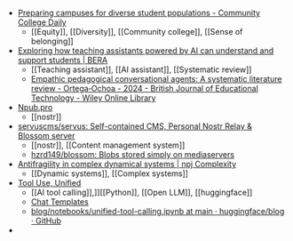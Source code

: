 - [Preparing campuses for diverse student populations - Community College Daily](https://www.ccdaily.com/2024/08/making-college-campuses-ready-for-diverse-student-populations/)
	- [[Equity]], [[Diversity]], [[Community college]], [[Sense of belonging]]
- [Exploring how teaching assistants powered by AI can understand and support students | BERA](https://www.bera.ac.uk/blog/exploring-how-teaching-assistants-powered-by-ai-can-understand-and-support-students)
	- [[Teaching assistant]], [[AI assistant]], [[Systematic review]]
	- [Empathic pedagogical conversational agents: A systematic literature review - Ortega‐Ochoa - 2024 - British Journal of Educational Technology - Wiley Online Library](https://bera-journals.onlinelibrary.wiley.com/doi/10.1111/bjet.13413)
- [Npub.pro](https://npub.pro/)
	- [[nostr]]
- [servuscms/servus: Self-contained CMS, Personal Nostr Relay & Blossom server](https://github.com/servuscms/servus)
	- [[nostr]], [[Content management system]]
	- [hzrd149/blossom: Blobs stored simply on mediaservers](https://github.com/hzrd149/blossom)
- [Antifragility in complex dynamical systems | npj Complexity](https://www.nature.com/articles/s44260-024-00014-y)
	- [[Dynamic systems]], [[Complex systems]]
- [Tool Use, Unified](https://huggingface.co/blog/unified-tool-use)
	- [[AI tool calling]],]][[Python]], [[Open LLM]], [[huggingface]]
	- [Chat Templates](https://huggingface.co/docs/transformers/main/chat_templating#a-complete-tool-use-example)
	- [blog/notebooks/unified-tool-calling.ipynb at main · huggingface/blog · GitHub](https://github.com/huggingface/blog/blob/main/notebooks/unified-tool-calling.ipynb)
-